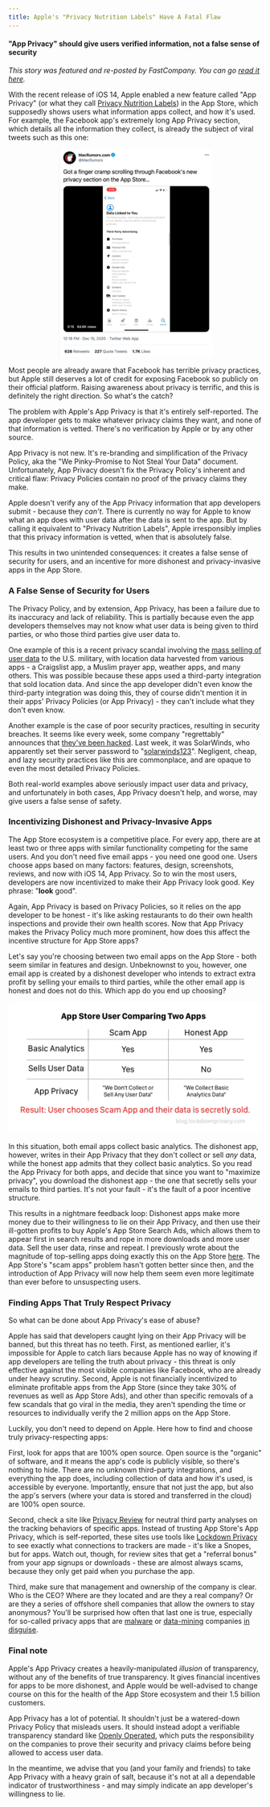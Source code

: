 ```yaml
---
title: Apple's "Privacy Nutrition Labels" Have A Fatal Flaw
---
```


#### "App Privacy" should give users verified information, not a false sense of security
<!--more-->

*This story was featured and re-posted by FastCompany. You can go [read it here]( https://www.fastcompany.com/90591586/apple-privacy-nutrition-labels-flaws).*

With the recent release of iOS 14, Apple enabled a new feature called "App Privacy" (or what they call [Privacy Nutrition Labels](https://www.seattletimes.com/business/technology/new-from-apple-at-wwdc-hand-washing-alerts-iphone-widgets-and-privacy-nutrition-labels/)) in the App Store, which supposedly shows users what information apps collect, and how it's used. For example, the Facebook app's extremely long App Privacy section, which details all the information they collect, is already the subject of viral tweets such as this one:

![MacRumors tweet about Facebook app privacy - finger cramping from scrolling so much](/assets/images/macrumortweet.jpg)

Most people are already aware that Facebook has terrible privacy practices, but Apple still deserves a lot of credit for exposing Facebook so publicly on their official platform. Raising awareness about privacy is terrific, and this is definitely the right direction. So what's the catch?

The problem with Apple's App Privacy is that it's entirely self-reported. The app developer gets to make whatever privacy claims they want, and none of that information is vetted. There's no verification by Apple or by any other source.

App Privacy is not new. It's re-branding and simplification of the Privacy Policy, aka the "We Pinky-Promise to Not Steal Your Data" document. Unfortunately, App Privacy doesn't fix the Privacy Policy's inherent and critical flaw: Privacy Policies contain no proof of the privacy claims they make.

Apple doesn't verify any of the App Privacy information that app developers submit - because they *can't*. There is currently no way for Apple to know what an app does with user data after the data is sent to the app. But by calling it equivalent to "Privacy Nutrition Labels", Apple irresponsibly implies that this privacy information is vetted, when that is absolutely false.

This results in two unintended consequences: it creates a false sense of security for users, and an incentive for more dishonest and privacy-invasive apps in the App Store.
### A False Sense of Security for Users
The Privacy Policy, and by extension, App Privacy, has been a failure due to its inaccuracy and lack of reliability. This is partially because even the app developers themselves may not know what user data is being given to third parties, or who those third parties give user data to.

One example of this is a recent privacy scandal involving the [mass selling of user data](https://9to5mac.com/2020/11/20/us-military-buys-location-data-from-muslim-prayer-app-and-more/) to the U.S. military, with location data harvested from various apps - a Craigslist app, a Muslim prayer app, weather apps, and many others. This was possible because these apps used a third-party integration that sold location data. And since the app developer didn't even know the third-party integration was doing this, they of course didn't mention it in their apps' Privacy Policies (or App Privacy) - they can't include what they don't even know.

Another example is the case of poor security practices, resulting in security breaches. It seems like every week, some company "regrettably" announces that [they've been hacked](https://haveibeenpwned.com/PwnedWebsites). Last week, it was SolarWinds, who apparently set their server password to "[solarwinds123](https://www.reuters.com/article/global-cyber-solarwinds/hackers-at-center-of-sprawling-spy-campaign-turned-solarwinds-dominance-against-it-idUSKBN28P2N8)". Negligent, cheap, and lazy security practices like this are commonplace, and are opaque to even the most detailed Privacy Policies.

Both real-world examples above seriously impact user data and privacy, and unfortunately in both cases, App Privacy doesn't help, and worse, may give users a false sense of safety.
### Incentivizing Dishonest and Privacy-Invasive Apps
The App Store ecosystem is a competitive place. For every app, there are at least two or three apps with similar functionality competing for the same users. And you don't need five email apps - you need one good one. Users choose apps based on many factors: features, design, screenshots, reviews, and now with iOS 14, App Privacy. So to win the most users, developers are now incentivized to make their App Privacy look good. Key phrase: "**look** good".

Again, App Privacy is based on Privacy Policies, so it relies on the app developer to be honest - it's like asking restaurants to do their own health inspections and provide their own health scores. Now that App Privacy makes the Privacy Policy much more prominent, how does this affect the incentive structure for App Store apps?

Let's say you're choosing between two email apps on the App Store - both seem similar in features and design. Unbeknownst to you, however, one email app is created by a dishonest developer who intends to extract extra profit by selling your emails to third parties, while the other email app is honest and does not do this. Which app do you end up choosing?

![A table showing the incentive structure that Apple has created with App Privacy.](/assets/images/scamapp.jpg)

In this situation, both email apps collect basic analytics. The dishonest app, however, writes in their App Privacy that they don't collect or sell *any* data, while the honest app admits that they collect basic analytics. So you read the App Privacy for both apps, and decide that since you want to "maximize privacy", you download the dishonest app - the one that secretly sells your emails to third parties. It's not your fault - it's the fault of a poor incentive structure.

This results in a nightmare feedback loop: Dishonest apps make more money due to their willingness to lie on their App Privacy, and then use their ill-gotten profits to buy Apple's App Store Search Ads, which allows them to appear first in search results and rope in more downloads and more user data. Sell the user data, rinse and repeat. I previously wrote about the magnitude of top-selling apps doing exactly this on the App Store [here](/2020/11/25/how-to-make-80000.html). The App Store's "scam apps" problem hasn't gotten better since then, and the introduction of App Privacy will now help them seem even more legitimate than ever before to unsuspecting users.

### Finding Apps That Truly Respect Privacy
So what can be done about App Privacy's ease of abuse?

Apple has said that developers caught lying on their App Privacy will be banned, but this threat has no teeth. First, as mentioned earlier, it's impossible for Apple to catch liars because Apple has no way of knowing if app developers are telling the truth about privacy - this threat is only effective against the most visible companies like Facebook, who are already under heavy scrutiny. Second, Apple is not financially incentivized to eliminate profitable apps from the App Store (since they take 30% of revenues as well as App Store Ads), and other than specific removals of a few scandals that go viral in the media, they aren't spending the time or resources to individually verify the 2 million apps on the App Store.

Luckily, you don't need to depend on Apple. Here how to find and choose truly privacy-respecting apps:

First, look for apps that are 100% open source. Open source is the "organic" of software, and it means the app's code is publicly visible, so there's nothing to hide. There are no unknown third-party integrations, and everything the app does, including collection of data and how it's used, is accessible by everyone. Importantly, ensure that not just the app, but also the app's servers (where your data is stored and transferred in the cloud) are 100% open source.

Second, check a site like [Privacy Review](https://privacyreview.co) for neutral third party analyses on the tracking behaviors of specific apps. Instead of trusting App Store's App Privacy, which is self-reported, these sites use tools like [Lockdown Privacy](https://lockdownprivacy.com) to see exactly what connections to trackers are made - it's like a Snopes, but for apps. Watch out, though, for review sites that get a "referral bonus" from your app signups or downloads - these are almost always scams, because they only get paid when you purchase the app.

Third, make sure that management and ownership of the company is clear. Who is the CEO? Where are they located and are they a real company? Or are they a series of offshore shell companies that allow the owners to stay anonymous? You'll be surprised how often that last one is true, especially for so-called privacy apps that are [malware](https://www.techspot.com/news/60828-popular-free-vpn-service-hola-dodgy.html) or [data-mining](https://9to5mac.com/2017/08/07/hotspot-shield-snooping-on-users-vpn/) companies [in disguise](https://techcrunch.com/2020/12/16/australia-sues-facebook-over-its-use-of-onavo-to-snoop/).

### Final note

Apple's App Privacy creates a heavily-manipulated *illusion* of transparency, without any of the benefits of true transparency. It gives financial incentives for apps to be more dishonest, and Apple would be well-advised to change course on this for the health of the App Store ecosystem and their 1.5 billion customers.

App Privacy has a lot of potential. It shouldn't just be a watered-down Privacy Policy that misleads users. It should instead adopt a verifiable transparency standard like [Openly Operated](https://openlyoperated.org), which puts the responsibility on the companies to prove their security and privacy claims before being allowed to access user data.

In the meantime, we advise that you (and your family and friends) to take App Privacy with a heavy grain of salt, because it's not at all a dependable indicator of trustworthiness - and may simply indicate an app developer's willingness to lie.
